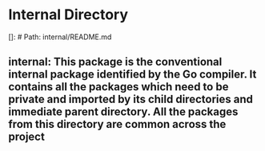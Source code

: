 # Internal Directory

[]: # Path: internal/README.md

## internal: This package is the conventional internal package identified by the Go compiler. It contains all the packages which need to be private and imported by its child directories and immediate parent directory. All the packages from this directory are common across the project
